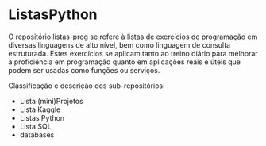 # ListasPython
O repositório listas-prog se refere à listas de exercícios de programação em diversas linguagens de alto nível, bem como linguagem de consulta estruturada. Estes exercícios se aplicam tanto ao treino diário para melhorar a proficiência em programação quanto em aplicações reais e úteis que podem ser usadas como funções ou serviços.

Classificação e descrição dos sub-repositórios:
* Lista (mini)Projetos
* Lista Kaggle
* Listas Python
* Lista SQL
* databases
